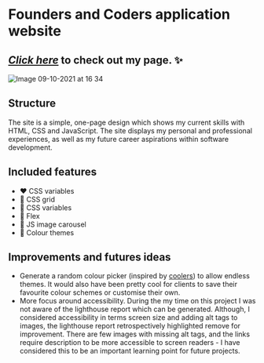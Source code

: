 # Founders and Coders application website 
## [*Click here*](https://miahbates.github.io/fac-entry-project/) to check out my page. :sparkles:

![Image 09-10-2021 at 16 34](https://user-images.githubusercontent.com/78933903/136665205-00507cf3-3d3f-4d99-b984-b4c64fee4314.png)

## Structure
The site is a simple, one-page design which shows my current skills with HTML, CSS and JavaScript. The site displays my personal and professional experiences, as well as my future career aspirations within software development.

## Included features
- :heart: CSS variables 
- :orange_heart: CSS grid 
- :yellow_heart: CSS variables
- :green_heart: Flex
- :blue_heart: JS image carousel
- :purple_heart: Colour themes

## Improvements and futures ideas
- Generate a random colour picker (inspired by [coolers](https://coolors.co/6c464f-9e768f-9fa4c4-b3cdd1-c7f0bd)) to allow endless themes. It would also have been pretty cool for clients to save their favourite colour schemes or customise their own.
- More focus around accessibility. During the my time on this project I was not aware of the lighthouse report which can be generated. Although, I considered accessibility in terms screen size and adding alt tags to images, the lighthouse report retrospectively highlighted remove for improvement. There are few images with missing alt tags, and the links require description to be more accessible to screen readers - I have considered this to be an important learning point for future projects.

